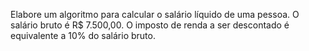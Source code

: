 Elabore um algoritmo para calcular o salário líquido de uma pessoa. 
O salário bruto é R$ 7.500,00. 
O imposto de renda a ser descontado é equivalente a 10% do salário bruto.
